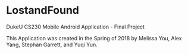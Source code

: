 # LostandFound
DukeU CS230 Mobile Android Application - Final Project

This Application was created in the Spring of 2018 by Melissa You, Alex Yang, Stephan Garrett, and Yuqi Yun.
